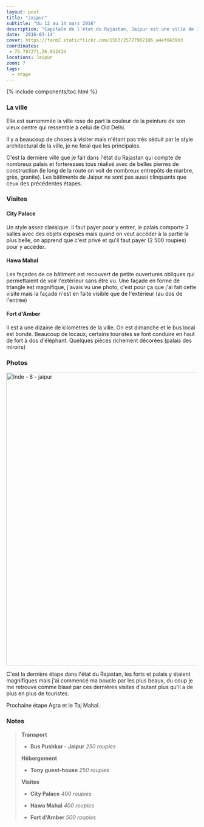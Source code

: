 ```yaml
---
layout: post
title: "Jaipur"
subtitle: "du 12 au 14 mars 2016"
description: "Capitale de l'état du Rajastan, Jaipur est une ville de 3 millions d'habitant mais est tout de même plus respirable que Delhi"
date: '2016-03-14'
cover: https://farm2.staticflickr.com/1553/25727902106_a4ef0439b3
coordinates:
 - 75.787271,26.912434
locations: Jaipur
zoom: 7
tags:
  - etape
---
```


{% include components/toc.html %}

### La ville

Elle est surnommée la ville rose de part la couleur de la peinture de son vieux centre qui ressemble à celui de Old Delhi.

Il y a beaucoup de  choses à visiter mais n'étant pas très séduit par le style architectural de la ville, je ne ferai que les principales.

C'est la dernière ville que je fait dans l'état du Rajastan qui compte de nombreux palais et forteresses tous réalisé avec de belles pierres de construction (le long de la route on voit de nombreux entrepôts de marbre, grès, granite). Les bâtiments de Jaipur ne sont pas aussi clinquants que ceux des précédentes étapes.

### Visites

#### City Palace

Un style assez classique. Il faut payer pour y entrer, le palais comporte 3 salles avec des objets exposés mais quand on veut accéder à la partie la plus belle, on apprend que c'est privé et qu'il faut payer (2 500 roupies) pour y accéder.

#### Hawa Mahal

Les façades de ce bâtiment est recouvert de petite ouvertures obliques qui permettaient de voir l'extérieur sans être vu. Une façade en forme de triangle est magnifique, j'avais vu une photo, c'est pour ça que j'ai fait cette visite mais la façade n'est en faite visible que de l'extérieur  (au dos de l'entrée)

#### Fort d'Amber

Il est à une dizaine de kilomètres de la ville. On est dimanche et le bus local est bondé. Beaucoup de locaux, certains touristes se font conduire en haut de fort à dos d'éléphant. Quelques pièces richement décorées  (palais des miroirs)


### Photos

<a data-flickr-embed="true"  href="https://www.flickr.com/photos/planitude/albums/72157665282073170" title="Inde - 8 - jaipur"><img src="https://farm2.staticflickr.com/1585/25753889975_b87734bc4b_b.jpg" width="1024" height="768" alt="Inde - 8 - jaipur"></a><script async src="//embedr.flickr.com/assets/client-code.js" charset="utf-8"></script>

C'est la dernière étape dans l'état du Rajastan, les forts et palais y étaient magnifiques mais j'ai commencé ma boucle par les plus beaux, du coup je me retrouve comme blasé par ces dernières visites d'autant plus qu'il a de plus en plus de touristes.

Prochaine étape Agra et le Taj Mahal.

### Notes

>**Transport**
>
>- **Bus Pushkar - Jaipur** *250 roupies*
>
>**Hébergement**
>
>- **Tony guest-house** *250 roupies*
>
>**Visites**
>
>- **City Palace** *400 roupies*
>
>- **Hawa Mahal** *400 roupies*
>
>- **Fort d'Amber** *500 roupies*
